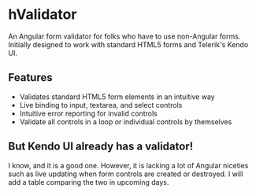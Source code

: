 hValidator
============

An Angular form validator for folks who have to use non-Angular forms. Initially designed to work with standard HTML5 forms and Telerik's Kendo UI.

<h2>Features</h2>

<ul>
    <li>Validates standard HTML5 form elements in an intuitive way</li>
    <li>Live binding to input, textarea, and select controls</li>
    <li>Intuitive error reporting for invalid controls</li>
    <li>Validate all controls in a loop or individual controls by themselves</li>    
</ul>

<h2>But Kendo UI already has a validator!</h2>

I know, and it is a good one. However, it is lacking a lot of Angular niceties such as live updating when form controls are created or destroyed. I will add a table comparing the two in upcoming days.
